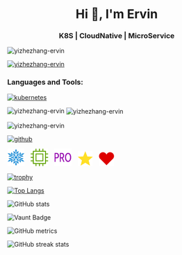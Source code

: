 <h1 align="center">Hi 👋, I'm Ervin</h1>
<h3 align="center">K8S | CloudNative | MicroService</h3>

<p align="left"> <img src="https://komarev.com/ghpvc/?username=yizhezhang-ervin&label=Profile%20views&color=0e75b6&style=flat" alt="yizhezhang-ervin" /> </p>

<p align="left"> <a href="https://github.com/ryo-ma/github-profile-trophy"><img src="https://github-profile-trophy.vercel.app/?username=yizhezhang-ervin" alt="yizhezhang-ervin" /></a> </p>

<h3 align="left">Languages and Tools:</h3>
<p align="left"> <a href="https://kubernetes.io" target="_blank" rel="noreferrer"> <img src="https://www.vectorlogo.zone/logos/kubernetes/kubernetes-icon.svg" alt="kubernetes" width="40" height="40"/> </a> </p>

<p><img align="left" src="https://github-readme-stats.vercel.app/api/top-langs?username=yizhezhang-ervin&show_icons=true&locale=en&layout=compact" alt="yizhezhang-ervin" /></p>

<p>&nbsp;<img align="center" src="https://github-readme-stats.vercel.app/api?username=yizhezhang-ervin&show_icons=true&locale=en" alt="yizhezhang-ervin" /></p>

<p><img align="center" src="https://github-readme-streak-stats.herokuapp.com/?user=yizhezhang-ervin&" alt="yizhezhang-ervin" /></p>


[<img src='https://cdn.jsdelivr.net/npm/simple-icons@3.0.1/icons/github.svg' alt='github' height='40'>](https://github.com/yizhezhang-ervin)  

<a href='https://archiveprogram.github.com/'><img src='https://raw.githubusercontent.com/acervenky/animated-github-badges/master/assets/acbadge.gif' width='40' height='40'></a> <a href='https://docs.github.com/en/developers'><img src='https://raw.githubusercontent.com/acervenky/animated-github-badges/master/assets/devbadge.gif' width='40' height='40'></a> <a href='https://github.com/pricing'><img src='https://raw.githubusercontent.com/acervenky/animated-github-badges/master/assets/pro.gif' width='40' height='40'></a> <a href='https://stars.github.com/'><img src='https://raw.githubusercontent.com/acervenky/animated-github-badges/master/assets/starbadge.gif' width='35' height='35'></a> <a href='https://docs.github.com/en/github/supporting-the-open-source-community-with-github-sponsors'><img src='https://raw.githubusercontent.com/acervenky/animated-github-badges/master/assets/sponsorbadge.gif' width='35' height='35'></a> 

[![trophy](https://github-profile-trophy.vercel.app/?username=yizhezhang-ervin)](https://github.com/ryo-ma/github-profile-trophy)

[![Top Langs](https://github-readme-stats.vercel.app/api/top-langs/?username=yizhezhang-ervin)](https://github.com/anuraghazra/github-readme-stats)

![GitHub stats](https://github-readme-stats.vercel.app/api?username=yizhezhang-ervin&show_icons=true&count_private=true)  

![Vaunt Badge](https://api.vaunt.dev/v1/github/entities/yizhezhang-ervin/contributions?format=svg&private=true)  

![GitHub metrics](https://metrics.lecoq.io/yizhezhang-ervin)  

![GitHub streak stats](https://streak-stats.demolab.com/?user=yizhezhang-ervin)  